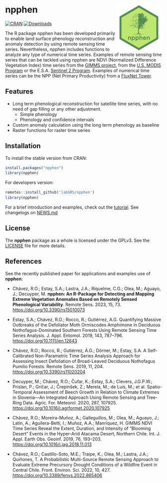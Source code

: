 # npphen <img src="man/figures/npphen_logo.png" align="right" height=150, width = 150, alt="100" />

<!-- badges: start -->
[![CRAN](https://www.r-pkg.org/badges/version/npphen)](https://CRAN.R-project.org/package=npphen)
[![Downloads](https://cranlogs.r-pkg.org/badges/grand-total/npphen)](https://www.pucv.cl/uuaa/site/edic/base/port/labgrs.html)


<!-- badges: end -->

The R package npphen has been developed primarily to enable land surface phenology reconstruction and anomaly detection by using remote sensing time series. Nevertheless, npphen includes functions to analyze any type of numerical time series. Examples of remote sensing time series that can be tackled using npphen are NDVI (Normalized Difference Vegetation Index) time series from the [GIMMS project](https://glam1.gsfc.nasa.gov/), from the [U.S. MODIS Program](https://modis.gsfc.nasa.gov/data/dataprod/mod13.php) or the E.S.A. [Sentinel 2 Program](https://scihub.copernicus.eu/dhus/#/home). Examples of numerical time series can be the NPP (Net Primary Productivity) from a [FluxNet Tower](https://daac.ornl.gov/cgi-bin/dataset_lister.pl?p=9).

## Features

* Long term phenological reconstruction for satellite time series, with no need of gap filling or any other adjustment.
  * Simple phenology
  * Phenology and confidence intervals
* Custom anomaly calculation using the long term phenology as baseline
* Raster functions for raster time series
  

## Installation

To install the stable version from CRAN:

```r
install.packages("npphen")
library(npphen)

```

For developers version:


```r
remotes::install_github('labGRS/npphen')
library(npphen)

```

For a brief introduction and examples, check out the [tutorial](https://www.pucv.cl/uuaa/labgrs/proyectos/introduction-to-npphen-in-r). See changelogs on [NEWS.md](https://github.com/labGRS/npphen/blob/master/NEWS.md)
  

## License

The **npphen** package as a whole is licensed under the GPLv3. See the [LICENSE](LICENSE) file for more details.

## References

See the recently published paper for applications and examples use of **npphen**: 

* Chávez, R.O.; Estay, S.A.; Lastra, J.A.; Riquelme, C.G.; Olea, M.; Aguayo, J.; Decuyper, M. **npphen: An R-Package for Detecting and Mapping Extreme Vegetation Anomalies Based on Remotely Sensed Phenological Variability**. Remote Sens. 2023, 15, 73. https://doi.org/10.3390/rs15010073 

* Estay, S.A.; Chávez, R.O.; Rocco, R.; Gutiérrez, A.G. Quantifying Massive Outbreaks of the Defoliator Moth Ormiscodes Amphimone in Deciduous Nothofagus-Dominated Southern Forests Using Remote Sensing Time Series Analysis. J. Appl. Entomol. 2019, 143, 787–796. https://doi.org/10.1111/jen.12643

* Chávez, R.O.; Rocco, R.; Gutiérrez, Á.G.; Dörner, M.; Estay, S.A. A Self-Calibrated Non-Parametric Time Series Analysis Approach for Assessing Insect Defoliation of Broad-Leaved Deciduous Nothofagus Pumilio Forests. Remote Sens. 2019, 11, 204. https://doi.org/10.3390/rs11020204

* Decuyper, M.; Chávez, R.O.; Čufar, K.; Estay, S.A.; Clevers, J.G.P.W.; Prislan, P.; Gričar, J.; Črepinšek, Z.; Merela, M.; de Luis, M.; et al. Spatio-Temporal Assessment of Beech Growth in Relation to Climate Extremes in Slovenia—An Integrated Approach Using Remote Sensing and Tree-Ring Data. Agric. For. Meteorol. 2020, 287, 107925. https://doi.org/10.1016/j.agrformet.2020.107925

* Chávez, R.O.; Moreira-Muñoz, A.; Galleguillos, M.; Olea, M.; Aguayo, J.; Latín, A.; Aguilera-Betti, I.; Muñoz, A.A.; Manríquez, H. GIMMS NDVI Time Series Reveal the Extent, Duration, and Intensity of “Blooming Desert” Events in the Hyper-Arid Atacama Desert, Northern Chile. Int. J. Appl. Earth Obs. Geoinf. 2019, 76, 193–203. https://doi.org/10.1016/j.jag.2018.11.013

* Chávez, R.O.; Castillo-Soto, M.E.; Traipe, K.; Olea, M.; Lastra, J.A.; Quiñones, T. A Probabilistic Multi-Source Remote Sensing Approach to Evaluate Extreme Precursory Drought Conditions of a Wildfire Event in Central Chile. Front. Environ. Sci. 2022, 10, 427. https://doi.org/10.3389/fenvs.2022.865406


